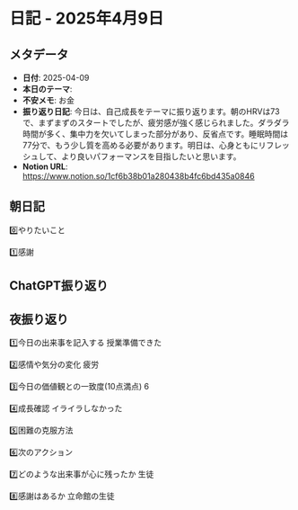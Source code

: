 # 日記 - 2025年4月9日

## メタデータ
- **日付**: 2025-04-09
- **本日のテーマ**: 
- **不安メモ**: お金
- **振り返り日記**: 今日は、自己成長をテーマに振り返ります。朝のHRVは73で、まずまずのスタートでしたが、疲労感が強く感じられました。ダラダラ時間が多く、集中力を欠いてしまった部分があり、反省点です。睡眠時間は77分で、もう少し質を高める必要があります。明日は、心身ともにリフレッシュして、より良いパフォーマンスを目指したいと思います。
- **Notion URL**: https://www.notion.so/1cf6b38b01a280438b4fc6bd435a0846

## 朝日記
0️⃣やりたいこと

1️⃣感謝

## ChatGPT振り返り


## 夜振り返り
1️⃣今日の出来事を記入する
授業準備できた

2️⃣感情や気分の変化
疲労

3️⃣今日の価値観との一致度(10点満点)
6

4️⃣成長確認
イライラしなかった

5️⃣困難の克服方法

6️⃣次のアクション

7️⃣どのような出来事が心に残ったか
生徒

8️⃣感謝はあるか
立命館の生徒